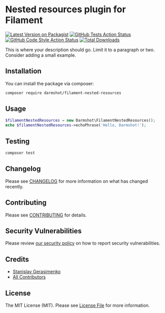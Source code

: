 # Nested resources plugin for Filament

[![Latest Version on Packagist](https://img.shields.io/packagist/v/darmshot/filament-nested-resources.svg?style=flat-square)](https://packagist.org/packages/darmshot/filament-nested-resources)
[![GitHub Tests Action Status](https://img.shields.io/github/actions/workflow/status/darmshot/filament-nested-resources/run-tests.yml?branch=main&label=tests&style=flat-square)](https://github.com/darmshot/filament-nested-resources/actions?query=workflow%3Arun-tests+branch%3Amain)
[![GitHub Code Style Action Status](https://img.shields.io/github/actions/workflow/status/darmshot/filament-nested-resources/fix-php-code-style-issues.yml?branch=main&label=code%20style&style=flat-square)](https://github.com/darmshot/filament-nested-resources/actions?query=workflow%3A"Fix+PHP+code+style+issues"+branch%3Amain)
[![Total Downloads](https://img.shields.io/packagist/dt/darmshot/filament-nested-resources.svg?style=flat-square)](https://packagist.org/packages/darmshot/filament-nested-resources)



This is where your description should go. Limit it to a paragraph or two. Consider adding a small example.

## Installation

You can install the package via composer:

```bash
composer require darmshot/filament-nested-resources
```

## Usage

```php
$filamentNestedResources = new Darmshot\FilamentNestedResources();
echo $filamentNestedResources->echoPhrase('Hello, Darmshot!');
```

## Testing

```bash
composer test
```

## Changelog

Please see [CHANGELOG](CHANGELOG.md) for more information on what has changed recently.

## Contributing

Please see [CONTRIBUTING](.github/CONTRIBUTING.md) for details.

## Security Vulnerabilities

Please review [our security policy](../../security/policy) on how to report security vulnerabilities.

## Credits

- [Stanislav Gerasimenko](https://github.com/darmshot)
- [All Contributors](../../contributors)

## License

The MIT License (MIT). Please see [License File](LICENSE.md) for more information.
